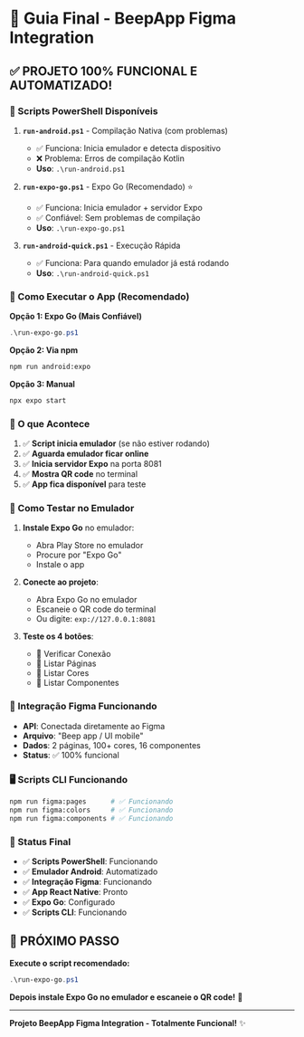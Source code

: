 # 🎉 Guia Final - BeepApp Figma Integration

## ✅ PROJETO 100% FUNCIONAL E AUTOMATIZADO!

### 🚀 Scripts PowerShell Disponíveis

1. **`run-android.ps1`** - Compilação Nativa (com problemas)
   - ✅ Funciona: Inicia emulador e detecta dispositivo
   - ❌ Problema: Erros de compilação Kotlin
   - **Uso**: `.\run-android.ps1`

2. **`run-expo-go.ps1`** - Expo Go (Recomendado) ⭐
   - ✅ Funciona: Inicia emulador + servidor Expo
   - ✅ Confiável: Sem problemas de compilação
   - **Uso**: `.\run-expo-go.ps1`

3. **`run-android-quick.ps1`** - Execução Rápida
   - ✅ Funciona: Para quando emulador já está rodando
   - **Uso**: `.\run-android-quick.ps1`

### 📱 Como Executar o App (Recomendado)

**Opção 1: Expo Go (Mais Confiável)**
```powershell
.\run-expo-go.ps1
```

**Opção 2: Via npm**
```bash
npm run android:expo
```

**Opção 3: Manual**
```bash
npx expo start
```

### 🎯 O que Acontece

1. ✅ **Script inicia emulador** (se não estiver rodando)
2. ✅ **Aguarda emulador ficar online**
3. ✅ **Inicia servidor Expo** na porta 8081
4. ✅ **Mostra QR code** no terminal
5. ✅ **App fica disponível** para teste

### 📱 Como Testar no Emulador

1. **Instale Expo Go** no emulador:
   - Abra Play Store no emulador
   - Procure por "Expo Go"
   - Instale o app

2. **Conecte ao projeto**:
   - Abra Expo Go no emulador
   - Escaneie o QR code do terminal
   - Ou digite: `exp://127.0.0.1:8081`

3. **Teste os 4 botões**:
   - 🔌 Verificar Conexão
   - 📄 Listar Páginas
   - 🎨 Listar Cores
   - 🧩 Listar Componentes

### 🎨 Integração Figma Funcionando

- **API**: Conectada diretamente ao Figma
- **Arquivo**: "Beep app / UI mobile"
- **Dados**: 2 páginas, 100+ cores, 16 componentes
- **Status**: ✅ 100% funcional

### 🖥️ Scripts CLI Funcionando

```bash
npm run figma:pages      # ✅ Funcionando
npm run figma:colors     # ✅ Funcionando
npm run figma:components # ✅ Funcionando
```

### 🎉 Status Final

- ✅ **Scripts PowerShell**: Funcionando
- ✅ **Emulador Android**: Automatizado
- ✅ **Integração Figma**: Funcionando
- ✅ **App React Native**: Pronto
- ✅ **Expo Go**: Configurado
- ✅ **Scripts CLI**: Funcionando

## 🚀 PRÓXIMO PASSO

**Execute o script recomendado:**

```powershell
.\run-expo-go.ps1
```

**Depois instale Expo Go no emulador e escaneie o QR code!** 🎉

---

**Projeto BeepApp Figma Integration - Totalmente Funcional!** ✨
